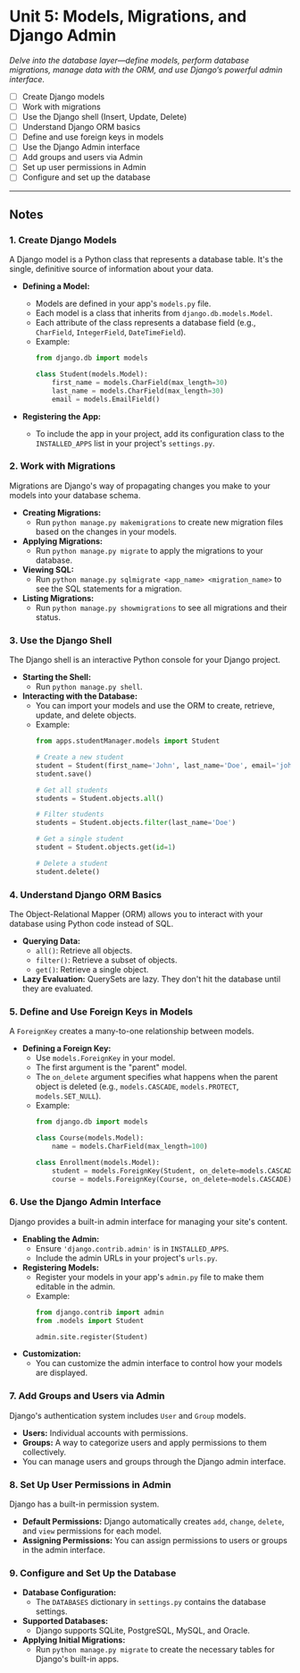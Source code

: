 # Unit 5: Models, Migrations, and Django Admin

*Delve into the database layer—define models, perform database migrations, manage data with the ORM, and use Django’s powerful admin interface.*

- [ ] Create Django models
- [ ] Work with migrations
- [ ] Use the Django shell (Insert, Update, Delete)
- [ ] Understand Django ORM basics
- [ ] Define and use foreign keys in models
- [ ] Use the Django Admin interface
- [ ] Add groups and users via Admin
- [ ] Set up user permissions in Admin
- [ ] Configure and set up the database

---

## Notes

### 1. Create Django Models

A Django model is a Python class that represents a database table. It's the single, definitive source of information about your data.

-   **Defining a Model:**
    -   Models are defined in your app's `models.py` file.
    -   Each model is a class that inherits from `django.db.models.Model`.
    -   Each attribute of the class represents a database field (e.g., `CharField`, `IntegerField`, `DateTimeField`).
    -   Example:
        ```python
        from django.db import models

        class Student(models.Model):
            first_name = models.CharField(max_length=30)
            last_name = models.CharField(max_length=30)
            email = models.EmailField()
        ```

-   **Registering the App:**
    -   To include the app in your project, add its configuration class to the `INSTALLED_APPS` list in your project's `settings.py`.

### 2. Work with Migrations

Migrations are Django's way of propagating changes you make to your models into your database schema.

-   **Creating Migrations:**
    -   Run `python manage.py makemigrations` to create new migration files based on the changes in your models.
-   **Applying Migrations:**
    -   Run `python manage.py migrate` to apply the migrations to your database.
-   **Viewing SQL:**
    -   Run `python manage.py sqlmigrate <app_name> <migration_name>` to see the SQL statements for a migration.
-   **Listing Migrations:**
    -   Run `python manage.py showmigrations` to see all migrations and their status.

### 3. Use the Django Shell

The Django shell is an interactive Python console for your Django project.

-   **Starting the Shell:**
    -   Run `python manage.py shell`.
-   **Interacting with the Database:**
    -   You can import your models and use the ORM to create, retrieve, update, and delete objects.
    -   Example:
        ```python
        from apps.studentManager.models import Student

        # Create a new student
        student = Student(first_name='John', last_name='Doe', email='john.doe@example.com')
        student.save()

        # Get all students
        students = Student.objects.all()

        # Filter students
        students = Student.objects.filter(last_name='Doe')

        # Get a single student
        student = Student.objects.get(id=1)

        # Delete a student
        student.delete()
        ```

### 4. Understand Django ORM Basics

The Object-Relational Mapper (ORM) allows you to interact with your database using Python code instead of SQL.

-   **Querying Data:**
    -   `all()`: Retrieve all objects.
    -   `filter()`: Retrieve a subset of objects.
    -   `get()`: Retrieve a single object.
-   **Lazy Evaluation:** QuerySets are lazy. They don't hit the database until they are evaluated.

### 5. Define and Use Foreign Keys in Models

A `ForeignKey` creates a many-to-one relationship between models.

-   **Defining a Foreign Key:**
    -   Use `models.ForeignKey` in your model.
    -   The first argument is the "parent" model.
    -   The `on_delete` argument specifies what happens when the parent object is deleted (e.g., `models.CASCADE`, `models.PROTECT`, `models.SET_NULL`).
    -   Example:
        ```python
        from django.db import models

        class Course(models.Model):
            name = models.CharField(max_length=100)

        class Enrollment(models.Model):
            student = models.ForeignKey(Student, on_delete=models.CASCADE)
            course = models.ForeignKey(Course, on_delete=models.CASCADE)
        ```

### 6. Use the Django Admin Interface

Django provides a built-in admin interface for managing your site's content.

-   **Enabling the Admin:**
    -   Ensure `'django.contrib.admin'` is in `INSTALLED_APPS`.
    -   Include the admin URLs in your project's `urls.py`.
-   **Registering Models:**
    -   Register your models in your app's `admin.py` file to make them editable in the admin.
    -   Example:
        ```python
        from django.contrib import admin
        from .models import Student

        admin.site.register(Student)
        ```
-   **Customization:**
    -   You can customize the admin interface to control how your models are displayed.

### 7. Add Groups and Users via Admin

Django's authentication system includes `User` and `Group` models.

-   **Users:** Individual accounts with permissions.
-   **Groups:** A way to categorize users and apply permissions to them collectively.
-   You can manage users and groups through the Django admin interface.

### 8. Set Up User Permissions in Admin

Django has a built-in permission system.

-   **Default Permissions:** Django automatically creates `add`, `change`, `delete`, and `view` permissions for each model.
-   **Assigning Permissions:** You can assign permissions to users or groups in the admin interface.

### 9. Configure and Set Up the Database

-   **Database Configuration:**
    -   The `DATABASES` dictionary in `settings.py` contains the database settings.
-   **Supported Databases:**
    -   Django supports SQLite, PostgreSQL, MySQL, and Oracle.
-   **Applying Initial Migrations:**
    -   Run `python manage.py migrate` to create the necessary tables for Django's built-in apps.